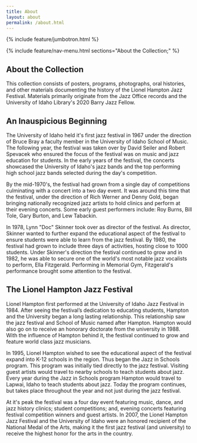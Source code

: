 ```yaml
---
title: About
layout: about
permalink: /about.html
---
```

{% include feature/jumbotron.html %} 

{% include feature/nav-menu.html sections="About the Collection;" %} 

## About the Collection

This collection consists of posters, programs, photographs, oral histories, and other materials documenting the history of the Lionel Hampton Jazz Festival. Materials primarily originate from the Jazz Office records and the University of Idaho Library's 2020 Barry Jazz Fellow. 

## An Inauspicious Beginning

The University of Idaho held it's first jazz festival in 1967 under the direction of Bruce Bray a faculty member in the University of Idaho School of Music. The following year, the festival was taken over by David Seiler and Robert Spevacek who ensured the focus of the festival was on music and jazz education for students. In the early years of the festival, the concerts showcased the University of Idaho's jazz bands and the top performing high school jazz bands selected during the day's competition. 

By the mid-1970's, the festival had grown from a single day of competitions culminating with a concert into a two day event. It was around this time that the festival, under the direction of Rich Werner and Denny Gold, began bringing nationally recognized jazz artists to hold clinics and perform at their evening concerts. Some early guest performers include: Roy Burns, Bill Tole, Gary Burton, and Lew Tabackin. 

In 1978, Lynn "Doc" Skinner took over as director of the festival. As director, Skinner wanted to further expand the educational aspect of the festival to ensure students were able to learn from the jazz festival. By 1980, the festival had grown to include three days of activities, hosting close to 1000 students. Under Skinner's direction the festival continued to grow and in 1982, he was able to secure one of the world's most notable jazz vocalists to perform, Ella Fitzgerald. Performing in Memorial Gym, Fitzgerald's performance brought some attention to the festival.

## The Lionel Hampton Jazz Festival

Lionel Hampton first performed at the University of Idaho Jazz Festival in 1984. After seeing the festival’s dedication to educating students, Hampton and the University began a long lasting relationship. This relationship saw the jazz festival and School of Music named after Hampton. Hampton would also go on to receive an honorary doctorate from the university in 1988. With the influence of Hampton behind it, the festival continued to grow and feature world class jazz musicians.

In 1995, Lionel Hampton wished to see the educational aspect of the festival expand into K-12 schools in the region. Thus began the Jazz in Schools program. This program was initially tied directly to the jazz festival. Visiting guest artists would travel to nearby schools to teach students about jazz. Every year during the Jazz in Schools program Hampton would travel to Lapwai, Idaho to teach students about jazz. Today the program continues, but takes place throughout the year and not just during the jazz festival. 

 At it's peak the festival was a four day event featuring music, dance, and jazz history clinics; student competitions; and, evening concerts featuring festival competition winners and guest artists. In 2007, the Lionel Hampton Jazz Festival and the University of Idaho were an honored recipient of the National Medal of the Arts, making it the first jazz festival (and university) to receive the highest honor for the arts in the country. 


<div class="clearfix"></div>

